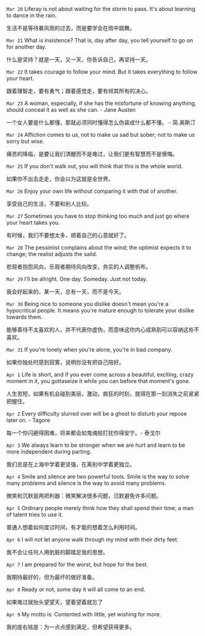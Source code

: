 `Mar 20` Liferay is not about waiting for the storm to pass. It's about learning to dance in the rain.

 生活不是等待暴风雨的过去，而是要学会在雨中跳舞。

`Mar 21` What is insistence? That is, day after day, you tell yourself to go on for another day.

什么是坚持？就是一天，又一天，你告诉自己，再坚持一天。

`Mar 22` It takes courage to follow your mind. But it takes everything to follow your heart.

跟着理智走，要有勇气；跟着感觉走，要有倾其所有的决心。

`Mar 23` A woman, especially, if she has the misfortune of knowing anything, should conceal it as well as she can. - Jane Austen

一个女人要是什么都懂，那就必须同时懂得怎么伪装成什么都不懂。 - 简.奥斯汀

`Mar 24` Affiction comes to us, not to make us sad but sober; not to make us sorry but wise.

痛苦的降临，是要让我们清醒而不是难过，让我们更有智慧而不是懊悔。

`Mar 25` If you don't walk out, you will think that this is the whole world.

如果你不出去走走，你会以为这就是全世界。

`Mar 26` Enjoy your own life without comparing it with that of another.

享受自己的生活，不要和别人比较。

`Mar 27` Sometimes you have to stop thinking too much and just go where your heart takes you.

有时候，我们不要想太多，顺着自己的心意就好了。

`Mar 28` The pessimist complains about the wind; the optimist expects it to change; the realist adjusts the saild.

悲观者抱怨风向，乐观者期待风向改变，务实的人调整帆布。

`Mar 29` I'll be allright. One day. Someday. Just not today.

我会好起来的，某一天，总有一天，而不是今天。

`Mar 30` Being nice to someone you dislike doesn't mean you're a hypocritical people. It means you're mature enough to tolerate your dislike towards them.

能够善待不太喜欢的人，并不代表你虚伪，而意味这你内心成熟到可以容纳这些不喜欢。

`Mar 31` If you're lonely when you're alone, you're in bad company.

如果你独处时感到寂寞，说明你没有把自己陪好。


`Apr 1` Life is short, and if you ever come across a beautiful, exciting, crazy moment in it, you gottaseize it while you can before that moment's gone.

人生苦短，如果有机会碰到美丽，激动，疯狂的时刻，就得在那一刻消失之前紧紧把握住。

`Apr 2` Every difficulty slurred over will be a ghost to disturb your repose later on. - Tagore

每一个你闪避得困难，将来都会如鬼魂般打扰你得安宁。- 泰戈尔

`Apr 3` We always learn to be stronger when we are hurt and learn to be more independent during parting.

我们总是在上海中学着更坚强，在离别中学着更独立。

`Apr 4` Smile and silence are two powerful tools. Smile is the way to solve many problems and silence is the way to avoid many problems.

微笑和沉默是两把利器：微笑解决很多问题，沉默避免许多问题。

`Apr 5` Ordinary people merely think how they shall spend their time; a man of talent tries to use it.

普通人想着如何度过时间，有才能的想着怎么利用时间。

`Apr 6` I will not let anyone walk through my mind with their dirty feet.

我不会让任何人用肮脏的脚踏足我的思想。

`Apr 7` I am prepared for the worst, but hope for the best.

我期待最好的，但为最坏的做好准备。

`Apr 8` Ready or not, some day it will all come to an end.

如果难过就抬头望望天，望着望着就忘了

`Apr 9` My motto is: Contented with little, yet wishing for more.

我的座右铭是：为一点点感到满足，但希望获得更多。

